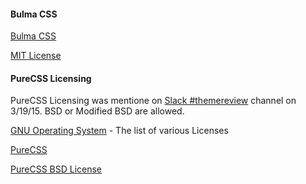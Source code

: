 #### Bulma CSS
[Bulma CSS](https://bulma.io/)

[MIT License](https://github.com/jgthms/bulma/blob/master/LICENSE)

#### PureCSS Licensing

PureCSS Licensing was mentione on [Slack #themereview](https://wordpress.slack.com/archives/C02RP4Y3K/p14267844270032530) channel on 3/19/15. BSD or Modified BSD are allowed. 

[GNU Operating System](https://www.gnu.org/licenses/license-list.html) - The list of various Licenses 

[PureCSS](https://purecss.io)

[PureCSS BSD License](https://github.com/pure-css/pure/blob/master/LICENSE)
